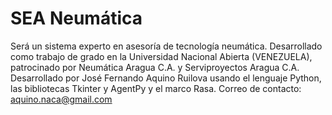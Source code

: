 # SEA Neumática
Será un sistema experto en asesoría de tecnología neumática.
Desarrollado como trabajo de grado en la Universidad Nacional Abierta (VENEZUELA), 
patrocinado por Neumática Aragua C.A. y Serviproyectos Aragua C.A. 
Desarrollado por José Fernando Aquino Ruilova usando el lenguaje Python, las bibliotecas Tkinter y AgentPy y el marco Rasa.
Correo de contacto: aquino.naca@gmail.com
